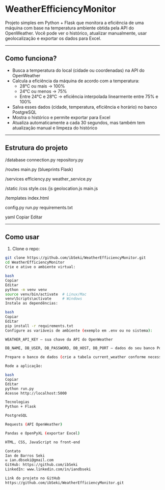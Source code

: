 # WeatherEfficiencyMonitor

Projeto simples em Python + Flask que monitora a eficiência de uma máquina com base na temperatura ambiente obtida pela API do OpenWeather. Você pode ver o histórico, atualizar manualmente, usar geolocalização e exportar os dados para Excel.

---

## Como funciona?

- Busca a temperatura do local (cidade ou coordenadas) na API do OpenWeather
- Calcula a eficiência da máquina de acordo com a temperatura:
  - 28°C ou mais → 100%
  - 24°C ou menos → 75%
  - Entre 24°C e 28°C → eficiência interpolada linearmente entre 75% e 100%
- Salva esses dados (cidade, temperatura, eficiência e horário) no banco PostgreSQL
- Mostra o histórico e permite exportar para Excel
- Atualiza automaticamente a cada 30 segundos, mas também tem atualização manual e limpeza do histórico

---

## Estrutura do projeto

/database
connection.py
repository.py

/routes
main.py (blueprints Flask)

/services
efficiency.py
weather_service.py

/static
/css
style.css
/js
geolocation.js
main.js

/templates
index.html

config.py
run.py
requirements.txt

yaml
Copiar
Editar

---

## Como usar

1. Clone o repo:
```bash
git clone https://github.com/ibSeki/WeatherEfficiencyMonitor.git
cd WeatherEfficiencyMonitor
Crie e ative o ambiente virtual:

bash
Copiar
Editar
python -m venv venv
source venv/bin/activate  # Linux/Mac
venv\Scripts\activate     # Windows
Instale as dependências:

bash
Copiar
Editar
pip install -r requirements.txt
Configure as variáveis de ambiente (exemplo em .env ou no sistema):

WEATHER_API_KEY — sua chave da API do OpenWeather

DB_NAME, DB_USER, DB_PASSWORD, DB_HOST, DB_PORT — dados do seu banco PostgreSQL

Prepare o banco de dados (crie a tabela current_weather conforme necessário).

Rode a aplicação:

bash
Copiar
Editar
python run.py
Acesse http://localhost:5000

Tecnologias
Python + Flask

PostgreSQL

Requests (API OpenWeather)

Pandas e OpenPyXL (exportar Excel)

HTML, CSS, JavaScript no front-end

Contato
Ian de Barros Seki
✉️ ian.dbseki@gmail.com
GitHub: https://github.com/ibSeki
LinkedIn: www.linkedin.com/in/iandbseki

Link do projeto no GitHub
https://github.com/ibSeki/WeatherEfficiencyMonitor.git
